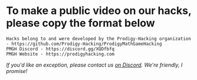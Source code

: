 # To make a public video on our hacks, please copy the format below

```text
Hacks belong to and were developed by the Prodigy-Hacking organization - https://github.com/Prodigy-Hacking/ProdigyMathGameHacking
PMGH Discord - https://discord.gg/XQDfbfq
PMGH Website - https://prodigyhacking.com
```

*If you'd like an exception, please contact us [on Discord](https://discord.gg/XQDfbfq). We're friendly, I promise!*
